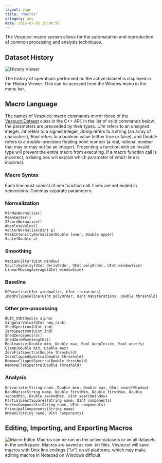 ```yaml
---
layout: page
title: "Macros"
category: adv
date: 2016-07-05 16:08:50
---
```


The Vespucci macro system allows for the automatation and reproduction of common processing and analysis techniques.

Dataset History 
---------------
![History Viewer](http://vespucciproject.org/Vespucci-docs/img/historyviewer.png)

The history of operations performed on the active dataset is displayed in the History Viewer. This can be acessed from the Window menu in the menu bar.

Macro Language
--------------

The names of Vespucci macro commands mirror those of the [VespucciDataset](http://vespucciproject.org/Vespucci-docs/doxygen/class_vespucci_dataset.html) class in the C++ API.
In the list of valid commands below, the parameters are preceeded by their types. *UInt* refers to an unsigned integer, *Int* refers to a signed integer, *String* refers to a string (an array of characters), *Bool* refers to a boolean value (either true or false), and *Double* refers to a double-precision floating point number (a real, rational number that may or may not be an integer). Presenting a function with an invalid type will prevent the entire macro from executing. If a macro function call is incorrect, a dialog box will explain which parameter of which line is incorrect.

### Macro Syntax
Each line must consist of one function call. Lines are not ended in semicolons. Commas separate parameters.

### Normalization

```
MinMaxNormalize()
MeanCenter()
ZScoreNormalize()
AbsoluteValue()
VectorNormalize(UInt p)
PeakIntensityNormalize(Double lower, Double upper)
Scale(Double a)
```

### Smoothing


```
MedianFilter(UInt window)
SavitzkyGolay(UInt derivOrder, UInt polyOrder, UInt windowSize)
LinearMovingAverage(UInt windowSize)
```


### Baseline


```
MFBaseline(UInt windowSize, UInt iterations)
IModPolyBaseline(UInt polyOrder, UInt maxIterations, Double threshold)
```


### Other pre-processing

```
QUIC_SVD(Double alpha)
SingularValue(UInt new_rank)
ShedSpectrum(UInt ind)
ZeroSpectrum(UInt ind)
ShedZeroSpectra()
ShedZeroWavelengths()
Booleanize(Double min, Double max, Bool keepInside, Bool oneify)
Clamp(Double min, Double max)
ZeroFlatSpectra(Double threshold)
ZeroClippedSpectra(Double threshold)
RemoveClippedSpectra(Double threshold)
RemoveFlatSpectra(Double threshold)
```

### Analysis

```
Univariate(String name, Double min, Double max, UInt searchWindow)
BandRatio(String name, Double firstMin, Double firstMax, Double secondMin, Double secondMax, UInt searchWindow)
PartialLeastSquares(String name, UInt components)
VertexComponents(String name, UInt components)
PrincipalComponents(String name)
KMeans(String name, UInt components)
```

Editing, Importing, and Exporting Macros
----------------------------------------
![Macro Editor](http://vespucciproject.org/Vespucci-docs/img/macroeditor.png)
Macros can be run on the active datasets or on all datasets in the workspace.
Macros are saved as raw .txt files. Vespucci will save macros with Unix line endings ("\n") on all platforms, which may make editing macros in Notepad on Windows difficult.
